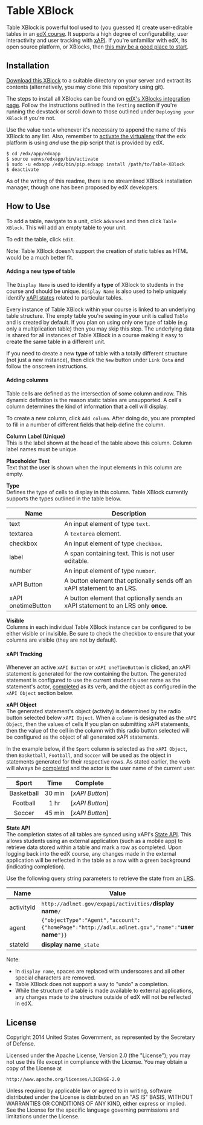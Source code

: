 Table XBlock
============
Table XBlock is powerful tool used to (you guessed it) create user-editable tables in an [edX course](https://www.edx.org/). It supports a high degree of configurability, user interactivity and user tracking with [xAPI](http://www.adlnet.gov/tla/experience-api/faq/). If you're unfamiliar with edX, its open source platform, or XBlocks, then [this may be a good place to start](http://code.edx.org/).

## Installation
[Download this XBlock](https://github.com/mickmuzac/Table-XBlock/archive/master.zip) to a suitable directory on your server and extract its contents (alternatively, you may clone this repository using git).

The steps to install all XBlocks can be found on [edX's XBlocks integration page](https://github.com/edx/edx-documentation/blob/master/en_us/developers/source/extending_platform/xblocks.rst#testing). Follow the instructions outlined in the `Testing` section if you're running the devstack or scroll down to those outlined under `Deploying your XBlock` if you're not. 

Use the value `table` whenever it's necessary to append the name of this XBlock to any list. Also, remember to [activate the virtualenv](http://docs.python-guide.org/en/latest/dev/virtualenvs/#basic-usage) that the edx platform is using *and* use the pip script that is provided by edX.

```shell
$ cd /edx/app/edxapp
$ source venvs/edxapp/bin/activate
$ sudo -u edxapp /edx/bin/pip.edxapp install /path/to/Table-XBlock
$ deactivate
```

As of the writing of this readme, there is no streamlined XBlock installation manager, though one has been proposed by edX developers.

## How to Use

To add a table, navigate to a unit, click `Advanced` and then click `Table XBlock`. This will add an empty table to your unit.

To edit the table, click `Edit`.

Note: Table XBlock doesn't support the creation of static tables as HTML would be a much better fit.

#### Adding a new type of table

The `Display Name` is used to identify a **type** of XBlock to students in the course and should be unique. `Display Name` is also used to help uniquely identify [xAPI states](https://github.com/adlnet/xAPI-Spec/blob/master/xAPI.md#stateapi) related to particular tables.

Every instance of Table XBlock within your course is linked to an underlying table structure. The empty table you're seeing in your unit is called `Table` and is created by default. If you plan on using only one type of table (e.g only a multiplication table) then you may skip this step. The underlying data is shared for all instances of Table XBlock in a course making it easy to create the same table in a different unit.

If you need to create a new **type** of table with a totally different structure (not just a new instance), then click the `New` button under `Link Data` and follow the onscreen instructions.  

#### Adding columns

Table cells are defined as the intersection of some column and row. This dynamic definition is the reason static tables are unsupported. A cell's column determines the kind of information that a cell will display. 

To create a new column, click `Add column`. After doing do, you are prompted to fill in a number of different fields that help define the column.

**Column Label (Unique)**  
This is the label shown at the head of the table above this column. Column label names must be unique.

**Placeholder Text**  
Text that the user is shown when the input elements in this column are empty.

**Type**  
Defines the type of cells to display in this column. Table XBlock currently supports the types outlined in the table below.

|Name|Description|
|---|---|
|text|An input element of type `text`.|
|textarea|A `textarea` element. |
|checkbox|An input element of type `checkbox`.|
|label| A span containing text. This is not user editable.|
|number| An input element of type `number`.|
|xAPI Button| A button element that optionally sends off an xAPI statement to an LRS.|
|xAPI onetimeButton| A button element that optionally sends an xAPI statement to an LRS only **once**.|

**Visible**  
Columns in each individual Table XBlock instance can be configured to be either visible or invisible. Be sure to check the checkbox to ensure that your columns are visible (they are not by default).

#### xAPI Tracking 
Whenever an active `xAPI Button` or `xAPI oneTimeButton` is clicked, an xAPI statement is generated for the row containing the button. The generated statement is configured to use the current student's user name as the statement's actor, [completed](http://www.adlnet.gov/expapi/verbs/completed/) as its verb, and the object as configured in the `xAPI Object` section below.



**xAPI Object**  
The generated statement's object (activity) is determined by the radio button selected below `xAPI Object`. When a `column` is designated as the `xAPI Object`, then the values of cells    If you plan on submitting xAPI statements, then the value of the cell in the column with this radio button selected will be configured as the object of all generated xAPI statements. 

In the example below, if the `Sport` column is selected as the `xAPI Object`, then `Basketball`, `Football`, and `Soccer` will be used as the object in statements generated for their respective rows. As stated earlier, the verb will always be [completed](http://www.adlnet.gov/expapi/verbs/completed/) and the actor is the user name of the current user.

|Sport|Time|Complete|
|:---:|:---:|:---:|
| Basketball | 30 min | [*xAPI Button*] |
| Football | 1 hr | [*xAPI Button*] |
| Soccer | 45 min | [*xAPI Button*] |

**State API**  
The completion states of all tables are synced using xAPI's [State API](https://github.com/adlnet/xAPI-Spec/blob/master/xAPI.md#stateapi). This allows students using an external application (such as a mobile app) to retrieve data stored within a table and mark a row as completed. Upon logging back into the edX course, any changes made in the external application will be reflected in the table as a row with a green background (indicating completion).

Use the following query string parameters to retrieve the state from an [LRS](http://www.adlnet.gov/tla/lrs/).

|Name|Value|
|---|---|
|activityId|`http://adlnet.gov/expapi/activities/`**display name**`/`|
|agent|`{"objectType":"Agent","account":{"homePage":"http://adlx.adlnet.gov","name":"`**user name**`"}}`|
|stateId|**display name**`_state`|

Note: 

* In `display name`, spaces are replaced with underscores and all other special characters are removed.
* Table XBlock does not support a way to "undo" a completion. 
* While the structure of a table is made available to external applications, any changes made to the structure outside of edX will not be reflected in edX. 

## License

Copyright 2014 United States Government, as represented by the Secretary of Defense.

Licensed under the Apache License, Version 2.0 (the "License");
you may not use this file except in compliance with the License.
You may obtain a copy of the License at

    http://www.apache.org/licenses/LICENSE-2.0

Unless required by applicable law or agreed to in writing, software
distributed under the License is distributed on an "AS IS" BASIS,
WITHOUT WARRANTIES OR CONDITIONS OF ANY KIND, either express or implied.
See the License for the specific language governing permissions and
limitations under the License.
